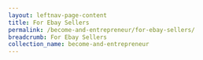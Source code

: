 ```yaml
---
layout: leftnav-page-content
title: For Ebay Sellers
permalink: /become-and-entrepreneur/for-ebay-sellers/
breadcrumb: For Ebay Sellers
collection_name: become-and-entrepreneur
---
```

